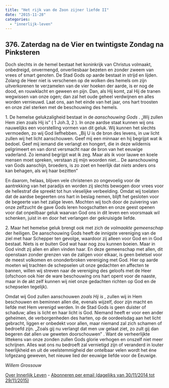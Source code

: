```yaml
---
title: "Het rijk van de Zoon zijner liefde II"
date: "2015-11-28"
categories: 
  - "innerlijk-leven"
---
```


## 376\. Zaterdag na de Vier en twintigste Zondag na Pinksteren

Doch slechts in de hemel bestaat het koninkrijk van Christus volmaakt, onbedreigd, onvermengd, onverliesbaar bezeten en zonder zweem van vrees of smart genoten. De Stad Gods op aarde bestaat in strijd en lijden. Zolang de Heer niet is verschenen op de wolken des hemels om zijn uitverkorenen te verzamelen van de vier hoeken der aarde, is er nog de dood, en rouwklacht en geween en pijn. Dan, als Hij komt, zal Hij de tranen wegwissen van onze ogen; dan zal het oude geheel verdwijnen en alles worden vernieuwd. Laat ons, aan het einde van het jaar, ons hart troosten en onze ziel sterken met de beschouwing des hemels.

1\. De hemelse gelukzaligheid bestaat in de _aanschouwing Gods_ . „Wij zullen Hem zien zoals Hij is” ( 1 Joh.3, 2 ). In onze aardse staat kunnen wij ons nauwelijks een voorstelling vormen van dit geluk. Wij kunnen het slechts vermoeden, zo wij God liefhebben. „Bij U is de bron des levens, in uw licht zullen wij het licht aanschouwen. Geef mij een minnaar en hij begrijpt wat ik bedoel. Geef mij iemand die verlangt en hongert, die in deze wildernis pelgrimeert en van dorst versmacht naar de bron van het eeuwige vaderland. Zo iemand begrijpt wat ik zeg. Maar als ik voor lauwe en koele mensen moet spreken, verstaan zij mijn woorden niet… De aanschouwing van Gods aanschijn, broeders, is zo zoet en heerlijk dat _niets_ anders ons kan behagen, als wij haar bezitten”

En daarom, helaas, blijven vele christenen zo ongevoelig voor de aantrekking van het paradijs en worden zij slechts bewogen door vrees voor de hellestraf die spreekt tot hun vleselijke verbeelding. Omdat wij toelaten dat de aardse begeerten ons hart in beslag nemen, blijft het gesloten voor de begeerte van het zalige leven. Mochten wij toch door de zuivering van onze zelfzucht de gave Gods leren hoogschatten en onze geest openen voor dat onpeilbaar geluk waarvan God ons in dit leven een voorsmaak wil schenken, juist in en door het verlangen der gekruisigde liefde.

2\. Maar het hemelse geluk brengt ook met zich de _volmaakte gemeenschap_ der heiligen. De aanschouwing Gods heeft de innigste vereniging van de ziel met haar Schepper ten gevolge, waardoor zij alleen voor God en in God bestaat. Niets is er buiten God wat haar nog zou kunnen boeien. Maar in God vindt zij allen en allen vinden haar. En deze gemeenschap met allen, dit openstaan zonder grenzen van de zaligen voor elkaar, is geen beletsel voor de meest volkomen en ononderbroken vereniging met God. Hier op aarde moeten wij trachten de schepselen uit onze gedachten en affecten te bannen, willen wij streven naar de vereniging des geloofs met de Heer (ofschoon ook hier de ware beschouwing ons hart opent voor de naaste, maar in de akt zelf kunnen wij niet onze gedachten richten op God en de schepselen tegelijk).

Omdat wij God zullen aanschouwen _zoals Hij is_ , zullen wij in Hem beschouwen en beminnen allen die, evenals wijzelf, door zijn macht en liefde met Hem verenigd werden. In de Stad Gods is geen duister of schaduw; alles is licht en haar licht is God. Niemand heeft er voor een ander geheimen, de verborgenheden des harten, op de oordeelsdag aan het licht gebracht, liggen er onbedekt voor allen, maar niemand zal zich schamen of bedroefd zijn. „Zoals gij nu verlangt dat men uw gelaat ziet, zo zult gij dan begeren dat allen uw geweten doorschouwen” . Want de verheerlijkte littekens van onze zonden zullen Gods glorie verhogen en onszelf niet meer schrijnen. Alles wat ons nu bedroeft zal vernietigd zijn of veranderd in louter heerlijkheid en uit de veelstemmigheid der ontelbaar velen wordt het éne lofgezang geweven, het nieuwe lied der eeuwige liefde voor de Eeuwige.

_Willem Grossouw_

[Over Innerlijk Leven](http://www.gelovenleren.net/2014/11/27/een-jaar-lang-innerlijk-leven-op-geloven-leren/) - [Abonneren per email (dagelijks van 30/11/2014 tot 29/11/2015)](http://eepurl.com/9P3DT)
